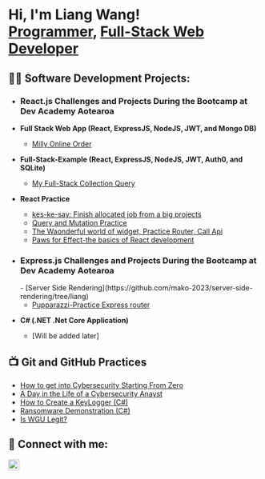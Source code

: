 <h1>Hi, I'm Liang Wang! <br/><a href="https://github.com/liang-wang-mako/portfolio">Programmer</a>, <a href="https://www.linkedin.com/in/liang-wang-5751565b/">Full-Stack Web Developer</a></h1>

<h2>👨‍💻 Software Development Projects:</h2>

- <h3>React.js Challenges and Projects During the Bootcamp at Dev Academy Aotearoa</h3>
- <b>Full Stack Web App (React, ExpressJS, NodeJS, JWT, and Mongo DB)</b>
  - [Milly Online Order](https://github.com/liang-wang-mako/milly/tree/use-bootstrap)</i>
- <b>Full-Stack-Example (React, ExpressJS, NodeJS, JWT, Auth0, and SQLite)</b>
  - [My Full-Stack Collection Query](https://github.com/liang-wang-mako/my-fullstack-collection-query/tree/liang)
- <b>React Practice</b>
  - [kes-ke-say: Finish allocated job from a big projects](https://github.com/mako-2023/kes-ke-say)
  - [Query and Mutation Practice](https://github.com/mako-2023/queries-and-mutations/tree/liang)
  - [The Waonderful world of widget, Practice Router, Call Api](https://github.com/mako-2023/react-to-web-api/tree/liang)
  - [Paws for Effect-the basics of React development](https://github.com/mako-2023/react-paws-for-effect/tree/liang)
 
- <h3>Express.js Challenges and Projects During the Bootcamp at Dev Academy Aotearoa</h3>
   - [Server Side Rendering](https://github.com/mako-2023/server-side-rendering/tree/liang)
   
   - [Pupparazzi-Practice Express router](https://github.com/mako-2023/pupparazzi/tree/liang)
   
- <b>C# (.NET .Net Core Application)</b>
  - [Will be added later]

<h2>📺 Git and GitHub Practices</h2>

- [How to get into Cybersecurity Starting From Zero](https://www.youtube.com/watch?v=a83ASGn_V_s)
- [A Day in the Life of a Cybersecurity Anayst](https://www.youtube.com/watch?v=uHy3oM7NnoU)
- [How to Create a KeyLogger (C#)](https://www.youtube.com/watch?v=N-L9hklSlNk)
- [Ransomware Demonstration (C#)](https://www.youtube.com/watch?v=OfvdQeh79s0)
- [Is WGU Legit?](https://www.youtube.com/watch?v=E2MwRWxDBkA)

<h2> 🤳 Connect with me:</h2>

[<img align="left" alt="Liang Wang | LinkedIn" width="22px" src="https://cdn.jsdelivr.net/npm/simple-icons@v3/icons/linkedin.svg" />][linkedin]

[linkedin]: https://www.linkedin.com/in/liang-wang-5751565b/

<!--
Here are some ideas to get you started:

- 🔭 I’m currently working on ...
- 🌱 I’m currently learning ...
- 👯 I’m looking to collaborate on ...
- 🤔 I’m looking for help with ...
- 💬 Ask me about ...
- 📫 How to reach me: ...
- 😄 Pronouns: ...
- ⚡ Fun fact: ...
-->
